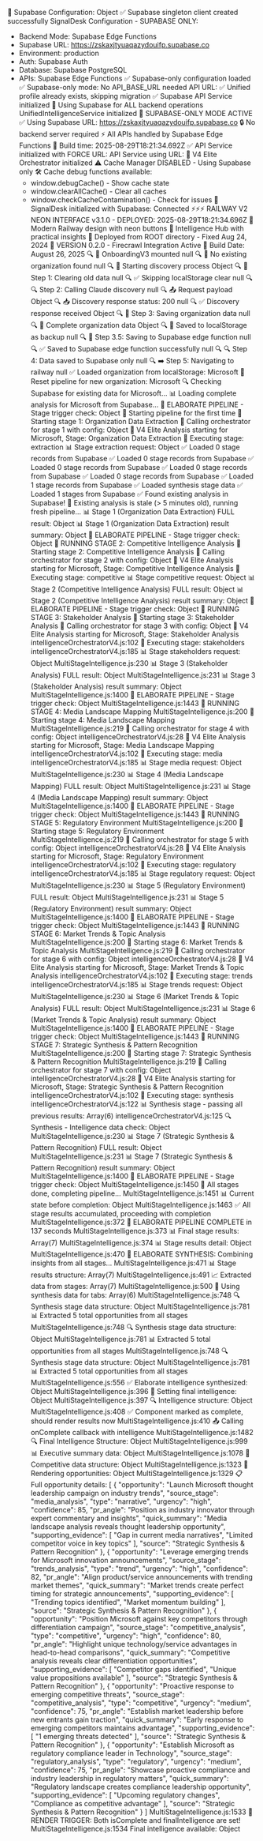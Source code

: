🔧 Supabase Configuration: Object
✅ Supabase singleton client created successfully
SignalDesk Configuration - SUPABASE ONLY:

- Backend Mode: Supabase Edge Functions
- Supabase URL: https://zskaxjtyuaqazydouifp.supabase.co
- Environment: production
- Auth: Supabase Auth
- Database: Supabase PostgreSQL
- APIs: Supabase Edge Functions
  ✅ Supabase-only configuration loaded
  ✅ Supabase-only mode: No API_BASE_URL needed
  API URL:
  ✅ Unified profile already exists, skipping migration
  ✅ Supabase API Service initialized
  🚀 Using Supabase for ALL backend operations
  UnifiedIntelligenceService initialized
  🚀 SUPABASE-ONLY MODE ACTIVE
  ✅ Using Supabase URL: https://zskaxjtyuaqazydouifp.supabase.co
  🔒 No backend server required
  ⚡ All APIs handled by Supabase Edge Functions
  📅 Build time: 2025-08-29T18:21:34.692Z
  ✅ API Service initialized with FORCE URL:
  API Service using URL:
  🎯 V4 Elite Orchestrator initialized
  ⚠️ Cache Manager DISABLED - Using Supabase only
  🛠️ Cache debug functions available:
  - window.debugCache() - Show cache state
  - window.clearAllCache() - Clear all caches
  - window.checkCacheContamination() - Check for issues
    🚀 SignalDesk initialized with Supabase: Connected
    ⚡⚡⚡ RAILWAY V2 NEON INTERFACE v3.1.0 - DEPLOYED: 2025-08-29T18:21:34.696Z
    🎯 Modern Railway design with neon buttons
    💎 Intelligence Hub with practical insights
    📍 Deployed from ROOT directory - Fixed Aug 24, 2024
    🚀 VERSION 0.2.0 - Firecrawl Integration Active
    📅 Build Date: August 26, 2025
    🔍 🚀 OnboardingV3 mounted null
    🔍 📝 No existing organization found null
    🔍 🚀 Starting discovery process Object
    🔍 🧹 Step 1: Clearing old data null
    🔍 ✅ Skipping localStorage clear null
    🔍 🔍 Step 2: Calling Claude discovery null
    🔍 📤 Request payload Object
    🔍 📥 Discovery response status: 200 null
    🔍 ✅ Discovery response received Object
    🔍 💾 Step 3: Saving organization data null
    🔍 💾 Complete organization data Object
    🔍 💾 Saved to localStorage as backup null
    🔍 💾 Step 3.5: Saving to Supabase edge function null
    🔍 ✅ Saved to Supabase edge function successfully null
    🔍 🔍 Step 4: Data saved to Supabase only null
    🔍 ➡️ Step 5: Navigating to railway null
    ✅ Loaded organization from localStorage: Microsoft
    🔄 Reset pipeline for new organization: Microsoft
    🔍 Checking Supabase for existing data for Microsoft...
    📊 Loading complete analysis for Microsoft from Supabase...
    🎯 ELABORATE PIPELINE - Stage trigger check: Object
    🚀 Starting pipeline for the first time
    🔄 Starting stage 1: Organization Data Extraction
    📡 Calling orchestrator for stage 1 with config: Object
    🚀 V4 Elite Analysis starting for Microsoft, Stage: Organization Data Extraction
    🎯 Executing stage: extraction
    📊 Stage extraction request: Object
    ✅ Loaded 0 stage records from Supabase
    ✅ Loaded 0 stage records from Supabase
    ✅ Loaded 0 stage records from Supabase
    ✅ Loaded 0 stage records from Supabase
    ✅ Loaded 0 stage records from Supabase
    ✅ Loaded 1 stage records from Supabase
    ✅ Loaded synthesis stage data
    ✅ Loaded 1 stages from Supabase
    ✅ Found existing analysis in Supabase!
    🔄 Existing analysis is stale (> 5 minutes old), running fresh pipeline...
    📊 Stage 1 (Organization Data Extraction) FULL result: Object
    📊 Stage 1 (Organization Data Extraction) result summary: Object
    🎯 ELABORATE PIPELINE - Stage trigger check: Object
    🚀 RUNNING STAGE 2: Competitive Intelligence Analysis
    🔄 Starting stage 2: Competitive Intelligence Analysis
    📡 Calling orchestrator for stage 2 with config: Object
    🚀 V4 Elite Analysis starting for Microsoft, Stage: Competitive Intelligence Analysis
    🎯 Executing stage: competitive
    📊 Stage competitive request: Object
    📊 Stage 2 (Competitive Intelligence Analysis) FULL result: Object
    📊 Stage 2 (Competitive Intelligence Analysis) result summary: Object
    🎯 ELABORATE PIPELINE - Stage trigger check: Object
    🚀 RUNNING STAGE 3: Stakeholder Analysis
    🔄 Starting stage 3: Stakeholder Analysis
    📡 Calling orchestrator for stage 3 with config: Object
    🚀 V4 Elite Analysis starting for Microsoft, Stage: Stakeholder Analysis
    intelligenceOrchestratorV4.js:102 🎯 Executing stage: stakeholders
    intelligenceOrchestratorV4.js:185 📊 Stage stakeholders request: Object
    MultiStageIntelligence.js:230 📊 Stage 3 (Stakeholder Analysis) FULL result: Object
    MultiStageIntelligence.js:231 📊 Stage 3 (Stakeholder Analysis) result summary: Object
    MultiStageIntelligence.js:1400 🎯 ELABORATE PIPELINE - Stage trigger check: Object
    MultiStageIntelligence.js:1443 🚀 RUNNING STAGE 4: Media Landscape Mapping
    MultiStageIntelligence.js:200 🔄 Starting stage 4: Media Landscape Mapping
    MultiStageIntelligence.js:219 📡 Calling orchestrator for stage 4 with config: Object
    intelligenceOrchestratorV4.js:28 🚀 V4 Elite Analysis starting for Microsoft, Stage: Media Landscape Mapping
    intelligenceOrchestratorV4.js:102 🎯 Executing stage: media
    intelligenceOrchestratorV4.js:185 📊 Stage media request: Object
    MultiStageIntelligence.js:230 📊 Stage 4 (Media Landscape Mapping) FULL result: Object
    MultiStageIntelligence.js:231 📊 Stage 4 (Media Landscape Mapping) result summary: Object
    MultiStageIntelligence.js:1400 🎯 ELABORATE PIPELINE - Stage trigger check: Object
    MultiStageIntelligence.js:1443 🚀 RUNNING STAGE 5: Regulatory Environment
    MultiStageIntelligence.js:200 🔄 Starting stage 5: Regulatory Environment
    MultiStageIntelligence.js:219 📡 Calling orchestrator for stage 5 with config: Object
    intelligenceOrchestratorV4.js:28 🚀 V4 Elite Analysis starting for Microsoft, Stage: Regulatory Environment
    intelligenceOrchestratorV4.js:102 🎯 Executing stage: regulatory
    intelligenceOrchestratorV4.js:185 📊 Stage regulatory request: Object
    MultiStageIntelligence.js:230 📊 Stage 5 (Regulatory Environment) FULL result: Object
    MultiStageIntelligence.js:231 📊 Stage 5 (Regulatory Environment) result summary: Object
    MultiStageIntelligence.js:1400 🎯 ELABORATE PIPELINE - Stage trigger check: Object
    MultiStageIntelligence.js:1443 🚀 RUNNING STAGE 6: Market Trends & Topic Analysis
    MultiStageIntelligence.js:200 🔄 Starting stage 6: Market Trends & Topic Analysis
    MultiStageIntelligence.js:219 📡 Calling orchestrator for stage 6 with config: Object
    intelligenceOrchestratorV4.js:28 🚀 V4 Elite Analysis starting for Microsoft, Stage: Market Trends & Topic Analysis
    intelligenceOrchestratorV4.js:102 🎯 Executing stage: trends
    intelligenceOrchestratorV4.js:185 📊 Stage trends request: Object
    MultiStageIntelligence.js:230 📊 Stage 6 (Market Trends & Topic Analysis) FULL result: Object
    MultiStageIntelligence.js:231 📊 Stage 6 (Market Trends & Topic Analysis) result summary: Object
    MultiStageIntelligence.js:1400 🎯 ELABORATE PIPELINE - Stage trigger check: Object
    MultiStageIntelligence.js:1443 🚀 RUNNING STAGE 7: Strategic Synthesis & Pattern Recognition
    MultiStageIntelligence.js:200 🔄 Starting stage 7: Strategic Synthesis & Pattern Recognition
    MultiStageIntelligence.js:219 📡 Calling orchestrator for stage 7 with config: Object
    intelligenceOrchestratorV4.js:28 🚀 V4 Elite Analysis starting for Microsoft, Stage: Strategic Synthesis & Pattern Recognition
    intelligenceOrchestratorV4.js:102 🎯 Executing stage: synthesis
    intelligenceOrchestratorV4.js:122 📊 Synthesis stage - passing all previous results: Array(6)
    intelligenceOrchestratorV4.js:125 🔍 Synthesis - Intelligence data check: Object
    MultiStageIntelligence.js:230 📊 Stage 7 (Strategic Synthesis & Pattern Recognition) FULL result: Object
    MultiStageIntelligence.js:231 📊 Stage 7 (Strategic Synthesis & Pattern Recognition) result summary: Object
    MultiStageIntelligence.js:1400 🎯 ELABORATE PIPELINE - Stage trigger check: Object
    MultiStageIntelligence.js:1450 🎉 All stages done, completing pipeline...
    MultiStageIntelligence.js:1451 📊 Current state before completion: Object
    MultiStageIntelligence.js:1463 ✅ All stage results accumulated, proceeding with completion
    MultiStageIntelligence.js:372 🎉 ELABORATE PIPELINE COMPLETE in 137 seconds
    MultiStageIntelligence.js:373 📊 Final stage results: Array(7)
    MultiStageIntelligence.js:374 📊 Stage results detail: Object
    MultiStageIntelligence.js:470 🔄 ELABORATE SYNTHESIS: Combining insights from all stages...
    MultiStageIntelligence.js:471 📊 Stage results structure: Array(7)
    MultiStageIntelligence.js:491 📈 Extracted data from stages: Array(7)
    MultiStageIntelligence.js:500 🎯 Using synthesis data for tabs: Array(6)
    MultiStageIntelligence.js:748 🔍 Synthesis stage data structure: Object
    MultiStageIntelligence.js:781 📊 Extracted 5 total opportunities from all stages
    MultiStageIntelligence.js:748 🔍 Synthesis stage data structure: Object
    MultiStageIntelligence.js:781 📊 Extracted 5 total opportunities from all stages
    MultiStageIntelligence.js:748 🔍 Synthesis stage data structure: Object
    MultiStageIntelligence.js:781 📊 Extracted 5 total opportunities from all stages
    MultiStageIntelligence.js:556 ✅ Elaborate intelligence synthesized: Object
    MultiStageIntelligence.js:396 🎯 Setting final intelligence: Object
    MultiStageIntelligence.js:397 🔍 Intelligence structure: Object
    MultiStageIntelligence.js:408 ✅ Component marked as complete, should render results now
    MultiStageIntelligence.js:410 📤 Calling onComplete callback with intelligence
    MultiStageIntelligence.js:1482 🔍 Final Intelligence Structure: Object
    MultiStageIntelligence.js:999 📊 Executive summary data: Object
    MultiStageIntelligence.js:1078 🎯 Competitive data structure: Object
    MultiStageIntelligence.js:1323 🎯 Rendering opportunities: Object
    MultiStageIntelligence.js:1329 📋 Full opportunity details: [
    {
    "opportunity": "Launch Microsoft thought leadership campaign on industry trends",
    "source_stage": "media_analysis",
    "type": "narrative",
    "urgency": "high",
    "confidence": 85,
    "pr_angle": "Position as industry innovator through expert commentary and insights",
    "quick_summary": "Media landscape analysis reveals thought leadership opportunity",
    "supporting_evidence": [
    "Gap in current media narratives",
    "Limited competitor voice in key topics"
    ],
    "source": "Strategic Synthesis & Pattern Recognition"
    },
    {
    "opportunity": "Leverage emerging trends for Microsoft innovation announcements",
    "source_stage": "trends_analysis",
    "type": "trend",
    "urgency": "high",
    "confidence": 82,
    "pr_angle": "Align product/service announcements with trending market themes",
    "quick_summary": "Market trends create perfect timing for strategic announcements",
    "supporting_evidence": [
    "Trending topics identified",
    "Market momentum building"
    ],
    "source": "Strategic Synthesis & Pattern Recognition"
    },
    {
    "opportunity": "Position Microsoft against key competitors through differentiation campaign",
    "source_stage": "competitive_analysis",
    "type": "competitive",
    "urgency": "high",
    "confidence": 80,
    "pr_angle": "Highlight unique technology/service advantages in head-to-head comparisons",
    "quick_summary": "Competitive analysis reveals clear differentiation opportunities",
    "supporting_evidence": [
    "Competitor gaps identified",
    "Unique value propositions available"
    ],
    "source": "Strategic Synthesis & Pattern Recognition"
    },
    {
    "opportunity": "Proactive response to emerging competitive threats",
    "source_stage": "competitive_analysis",
    "type": "competitive",
    "urgency": "medium",
    "confidence": 75,
    "pr_angle": "Establish market leadership before new entrants gain traction",
    "quick_summary": "Early response to emerging competitors maintains advantage",
    "supporting_evidence": [
    "1 emerging threats detected"
    ],
    "source": "Strategic Synthesis & Pattern Recognition"
    },
    {
    "opportunity": "Establish Microsoft as regulatory compliance leader in Technology",
    "source_stage": "regulatory_analysis",
    "type": "regulatory",
    "urgency": "medium",
    "confidence": 75,
    "pr_angle": "Showcase proactive compliance and industry leadership in regulatory matters",
    "quick_summary": "Regulatory landscape creates compliance leadership opportunity",
    "supporting_evidence": [
    "Upcoming regulatory changes",
    "Compliance as competitive advantage"
    ],
    "source": "Strategic Synthesis & Pattern Recognition"
    }
    ]
    MultiStageIntelligence.js:1533 🎨 RENDER TRIGGER: Both isComplete and finalIntelligence are set!
    MultiStageIntelligence.js:1534 Final intelligence available: Object
